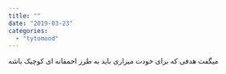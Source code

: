 ```yaml
---
title: ""
date: "2019-03-23"
categories: 
  - "tytomood"
---
```


میگفت هدفی که برای خودت میزاری باید به طرز احمقانه ای کوچیک باشه
